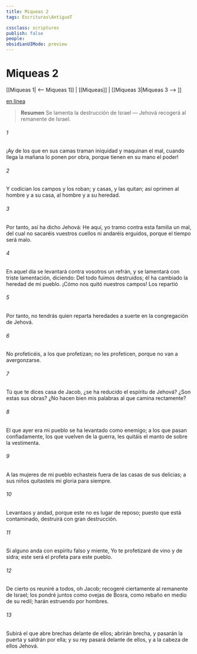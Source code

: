 ```yaml
---
title: Miqueas 2
tags: Escrituras\AntiguoT

cssclass: scriptures
publish: false
people:
obsidianUIMode: preview
---
```


# Miqueas 2
[[Miqueas 1| <-- Miqueas 1]] | [[Miqueas]] | [[Miqueas 3|Miqueas 3 --> ]]

[en línea](https://churchofjesuschrist.org/study/scriptures/ot/micah/2?lang=spa)

> __Resumen__
Se lamenta la destrucción de Israel — Jehová recogerá al remanente de Israel.

###### 1 
¡Ay de los que en sus camas traman iniquidad y maquinan el mal,  cuando llega la mañana lo ponen por obra, porque tienen en su mano el poder!

###### 2 
Y codician los campos y los roban; y casas, y las quitan; así oprimen al hombre y a su casa, al hombre y a su heredad.

###### 3 
Por tanto, así ha dicho Jehová: He aquí, yo tramo contra esta familia un mal, del cual no sacaréis vuestros cuellos ni andaréis erguidos, porque el tiempo será malo.

###### 4 
En aquel día se levantará contra vosotros un refrán, y se lamentará con triste lamentación, diciendo: Del todo fuimos destruidos; él ha cambiado la heredad de mi pueblo. ¡Cómo nos quitó nuestros campos! Los repartió 

###### 5 
Por tanto, no tendrás quien reparta heredades a suerte en la congregación de Jehová.

###### 6 
No profeticéis,  a los que profetizan; no les profeticen, porque no van a avergonzarse.

###### 7 
Tú que te dices casa de Jacob, ¿se ha reducido el espíritu de Jehová? ¿Son estas sus obras? ¿No hacen bien mis palabras al que camina rectamente?

###### 8 
El que ayer era mi pueblo se ha levantado como enemigo; a los que pasan confiadamente, los que vuelven de la guerra, les quitáis el manto de sobre la vestimenta.

###### 9 
A las mujeres de mi pueblo echasteis fuera de las casas de sus delicias; a sus niños quitasteis mi gloria para siempre.

###### 10 
Levantaos y andad, porque este no es lugar de reposo; puesto que está contaminado, destruirá con gran destrucción.

###### 11 
Si alguno anda con espíritu falso y miente,  Yo te profetizaré de vino y de sidra; este será el profeta para este pueblo.

###### 12 
De cierto os reuniré a todos, oh Jacob; recogeré ciertamente al remanente de Israel; los pondré juntos como ovejas de Bosra, como rebaño en medio de su redil; harán estruendo por  hombres.

###### 13 
Subirá el que abre brechas delante de ellos; abrirán brecha, y pasarán la puerta y saldrán por ella; y su rey pasará delante de ellos, y a la cabeza de ellos Jehová.

